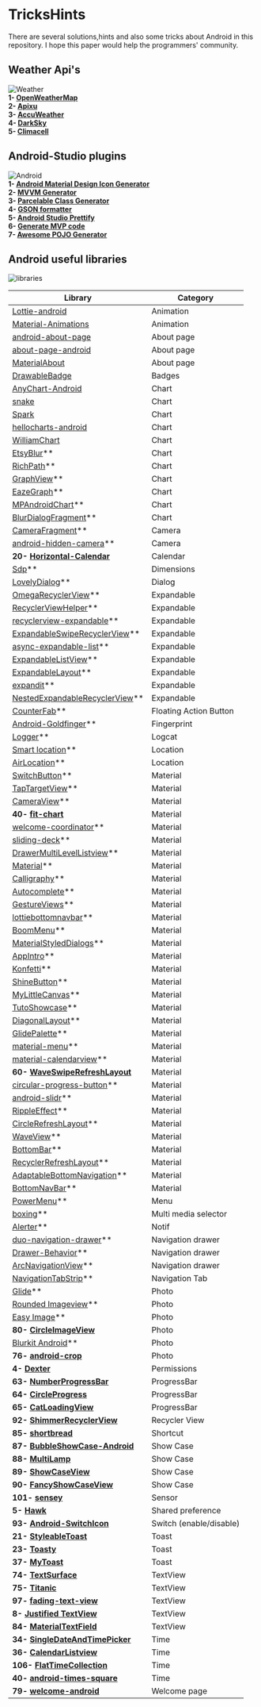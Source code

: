 # TricksHints 
There are several solutions,hints and also some tricks about Android in this repository.
I hope this paper would help the programmers' community. 

## Weather Api's   
![Weather](https://cdn3.iconfinder.com/data/icons/weather-icons-10/128/sun-128.png)  
**1- [OpenWeatherMap](https://openweathermap.org/)**  
**2- [Apixu](https://www.apixu.com/)**  
**3- [AccuWeather](https://www.accuweather.com/)**  
**4- [DarkSky](https://darksky.net/)**  
**5- [Climacell](https://www.climacell.co/weather-api/)**  

## Android-Studio plugins  
![Android](https://cdn0.iconfinder.com/data/icons/communication-icons-rounded/110/Android-128.png)  
**1- [Android Material Design Icon Generator](https://github.com/konifar/android-material-design-icon-generator-plugin)**  
**2- [MVVM Generator](https://plugins.jetbrains.com/plugin/9325-mvvm-generator)**  
**3- [Parcelable Class Generator](https://github.com/mcharmas/android-parcelable-intellij-plugin)**   
**4- [GSON formatter](https://github.com/zzz40500/GsonFormat)**  
**5- [Android Studio Prettify](https://github.com/Haehnchen/idea-android-studio-plugin)**  
**6- [Generate MVP code](https://plugins.jetbrains.com/plugin/9784-generate-m-v-p-code)**  
**7- [Awesome POJO Generator](https://github.com/jineshfrancs/AwesomePojoGenerator)**  

## Android useful libraries  
![libraries](https://cdn0.iconfinder.com/data/icons/cosmo-culture/40/books_1-128.png)   

| Library  | Category |
| ------------- | ------------- |
|[Lottie-android](https://github.com/airbnb/lottie-android)| Animation  |
|[Material-Animations](https://github.com/lgvalle/Material-Animations)| Animation  |
|[android-about-page](https://github.com/medyo/android-about-page)| About page  |
|[about-page-android](https://github.com/husaynhakeem/about-page-android)| About page  |
|[MaterialAbout](https://github.com/jrvansuita/MaterialAbout)| About page  |
|[DrawableBadge](https://github.com/minibugdev/DrawableBadge)| Badges  |
|[AnyChart-Android](https://github.com/AnyChart/AnyChart-Android)| Chart  |
|[snake](https://github.com/txusballesteros/snake)| Chart  |
|[Spark](https://github.com/robinhood/spark)| Chart  |
|[hellocharts-android](https://github.com/lecho/hellocharts-android)| Chart  |
|[WilliamChart](https://github.com/diogobernardino/WilliamChart)| Chart  |
|[EtsyBlur](https://github.com/Manabu-GT/EtsyBlur)**  | Chart  |
|[RichPath](https://github.com/tarek360/RichPath)**  | Chart  |
|[GraphView](https://github.com/jjoe64/GraphView)**  | Chart  |
|[EazeGraph](https://github.com/blackfizz/EazeGraph)**  | Chart  |
|[MPAndroidChart](https://github.com/PhilJay/MPAndroidChart)**  | Chart  |
|[BlurDialogFragment](https://github.com/tvbarthel/BlurDialogFragment)**  | Chart  |
|[CameraFragment](https://github.com/florent37/CameraFragment)**  |   Camera  |
|[android-hidden-camera](https://github.com/kevalpatel2106/android-hidden-camera)**  | Camera   |
| **20- [Horizontal-Calendar](https://github.com/Mulham-Raee/Horizontal-Calendar)**  | Calendar  |
|[Sdp](https://github.com/intuit/sdp)**        | Dimensions  |
|[LovelyDialog](https://github.com/yarolegovich/LovelyDialog)**  | Dialog  |
|[OmegaRecyclerView](https://github.com/Omega-R/OmegaRecyclerView)**  | Expandable  |
|[RecyclerViewHelper](https://github.com/BoBoMEe/RecyclerViewHelper)**  | Expandable  |
|[recyclerview-expandable](https://github.com/hendraanggrian/recyclerview-expandable)**  | Expandable  |
|[ExpandableSwipeRecyclerView](https://github.com/hyunstyle/ExpandableSwipeRecyclerView)**  | Expandable  |
|[async-expandable-list](https://github.com/Ericliu001/async-expandable-list)**  | Expandable  |
|[ExpandableListView](https://github.com/harishsn/ExpandableListView)**  | Expandable  |
|[ExpandableLayout](https://github.com/traex/ExpandableLayout)**  | Expandable  |
|[expandit](https://github.com/AmalH/expandit)**  | Expandable  |
|[NestedExpandableRecyclerView](https://github.com/thejitesh/NestedExpandableRecyclerView)**  | Expandable  |
|[CounterFab](https://github.com/andremion/CounterFab)**  | Floating Action Button  |
|[Android-Goldfinger](https://github.com/infinum/Android-Goldfinger)**  | Fingerprint  |
|[Logger](https://github.com/orhanobut/logger)**  | Logcat  |
|[Smart location](https://github.com/mrmans0n/smart-location-lib)**  | Location  |
|[AirLocation](https://github.com/mumayank/AirLocation)**  | Location  |
|[SwitchButton](https://github.com/KingJA/SwitchButton)**   | Material  |
|[TapTargetView](https://github.com/KeepSafe/TapTargetView)**  | Material  |
|[CameraView](https://github.com/natario1/CameraView)**  | Material  |
|**40- [fit-chart](https://github.com/txusballesteros/fit-chart)**  | Material  |
|[welcome-coordinator](https://github.com/txusballesteros/welcome-coordinator)**  | Material  |
|[sliding-deck](https://github.com/txusballesteros/sliding-deck)**  | Material  |
|[DrawerMultiLevelListview](https://github.com/awidiyadew/DrawerMultiLevelListview)**  | Material  |
|[Material](https://github.com/rey5137/material)**  | Material  |
|[Calligraphy](https://github.com/chrisjenx/Calligraphy)**  | Material  |
|[Autocomplete](https://github.com/natario1/Autocomplete)**  | Material  |
|[GestureViews](https://github.com/alexvasilkov/GestureViews)**  | Material  |
|[lottiebottomnavbar](https://github.com/subsub/lottiebottomnavbar)**  | Material  |
|[BoomMenu](https://github.com/Nightonke/BoomMenu)**  | Material  |
|[MaterialStyledDialogs](https://github.com/javiersantos/MaterialStyledDialogs)**  | Material  |
|[AppIntro](https://github.com/AppIntro/AppIntro)**  | Material  |
|[Konfetti](https://github.com/DanielMartinus/Konfetti)**  | Material  |
|[ShineButton](https://github.com/ChadCSong/ShineButton)**   | Material  |
|[MyLittleCanvas](https://github.com/florent37/MyLittleCanvas)**  | Material  |
|[TutoShowcase](https://github.com/florent37/TutoShowcase)**  | Material  |
|[DiagonalLayout](https://github.com/florent37/DiagonalLayout)**  | Material  |
|[GlidePalette](https://github.com/florent37/GlidePalette)**  | Material  |
|[material-menu](https://github.com/balysv/material-menu)**  | Material  |
|[material-calendarview](https://github.com/prolificinteractive/material-calendarview)**  | Material  |
| **60- [WaveSwipeRefreshLayout](https://github.com/recruit-lifestyle/WaveSwipeRefreshLayout)**  | Material  |
|[circular-progress-button](https://github.com/dmytrodanylyk/circular-progress-button)**  | Material  |
|[android-slidr](https://github.com/florent37/android-slidr)**  | Material  |
|[RippleEffect](https://github.com/traex/RippleEffect)**  | Material  |
|[CircleRefreshLayout](https://github.com/tuesda/CircleRefreshLayout)**  | Material  |
|[WaveView](https://github.com/gelitenight/WaveView)**  | Material  |
|[BottomBar](https://github.com/roughike/BottomBar)**  | Material  |
|[RecyclerRefreshLayout](https://github.com/dinuscxj/RecyclerRefreshLayout)**  | Material  |
|[AdaptableBottomNavigation](https://github.com/bufferapp/AdaptableBottomNavigation)**  | Material  |
|[BottomNavBar](https://github.com/adib2149/BottomNavBar)**  | Material  |
|[PowerMenu](https://github.com/skydoves/PowerMenu)**  | Menu  |
|[boxing](https://github.com/bilibili/boxing)**  | Multi media selector  |
|[Alerter](https://github.com/Tapadoo/Alerter)**  | Notif  |
|[duo-navigation-drawer](https://github.com/PSD-Company/duo-navigation-drawer)**  | Navigation drawer  |
|[Drawer-Behavior](https://github.com/shiburagi/Drawer-Behavior)**  | Navigation drawer  |
|[ArcNavigationView](https://github.com/rom4ek/ArcNavigationView)**  | Navigation drawer  |
|[NavigationTabStrip](https://github.com/Devlight/NavigationTabStrip)**  | Navigation Tab  |
|[Glide](https://github.com/bumptech/glide)**  | Photo  |
|[Rounded Imageview](https://github.com/vinc3m1/RoundedImageView)**  | Photo  |
|[Easy Image](https://github.com/jkwiecien/EasyImage)**  | Photo  |
| **80- [CircleImageView](https://github.com/hdodenhof/CircleImageView)**  | Photo  |
|[Blurkit Android](https://github.com/CameraKit/blurkit-android)**  | Photo  |
| **76- [android-crop](https://github.com/jdamcd/android-crop)**  | Photo  |
| **4- [Dexter](https://github.com/Karumi/Dexter)**  | Permissions  |
| **63- [NumberProgressBar](https://github.com/daimajia/NumberProgressBar)**  | ProgressBar  |
| **64- [CircleProgress](https://github.com/lzyzsd/CircleProgress)**  | ProgressBar  |
| **65- [CatLoadingView](https://github.com/Rogero0o/CatLoadingView)**  | ProgressBar  |
| **92- [ShimmerRecyclerView](https://github.com/sharish/ShimmerRecyclerView)**  | Recycler View  |
| **85- [shortbread](https://github.com/MatthiasRobbers/shortbread)**  | Shortcut  |
| **87- [BubbleShowCase-Android](https://github.com/ECLaboratorio/BubbleShowCase-Android)**  | Show Case  |
| **88- [MultiLamp](https://github.com/ujwalthote/MultiLamp)**  | Show Case  |
| **89- [ShowCaseView](https://github.com/mreram/ShowCaseView)**  | Show Case  |
| **90- [FancyShowCaseView](https://github.com/faruktoptas/FancyShowCaseView)**  | Show Case  |
| **101- [sensey](https://github.com/nisrulz/sensey)**  | Sensor   |
| **5- [Hawk](https://github.com/orhanobut/hawk)**   | Shared preference  |
| **93- [Android-SwitchIcon](https://github.com/zagum/Android-SwitchIcon)**  | Switch (enable/disable)  |
| **21- [StyleableToast](https://github.com/Muddz/StyleableToast)** | Toast  |
| **23- [Toasty](https://github.com/GrenderG/Toasty)**  | Toast  |
| **37- [MyToast](https://github.com/lopspower/MyToast)**  | Toast  |
| **74- [TextSurface](https://github.com/elevenetc/TextSurface)**  | TextView  |
| **75- [Titanic](https://github.com/RomainPiel/Titanic)**  | TextView  |
| **97- [fading-text-view](https://github.com/rosenpin/fading-text-view)**  | TextView  |
| **8- [Justified TextView](https://github.com/ufo22940268/android-justifiedtextview)**  | TextView  |
| **84- [MaterialTextField](https://github.com/florent37/MaterialTextField)**  | TextView  |
| **34- [SingleDateAndTimePicker](https://github.com/florent37/SingleDateAndTimePicker)**  | Time  |
| **36- [CalendarListview](https://github.com/traex/CalendarListview)**  | Time  |
| **106- [FlatTimeCollection](https://github.com/anastr/FlatTimeCollection)**  | Time   |
| **40- [android-times-square](https://github.com/square/android-times-square)**  | Time  |
| **79- [welcome-android](https://github.com/stephentuso/welcome-android)**  | Welcome page |
